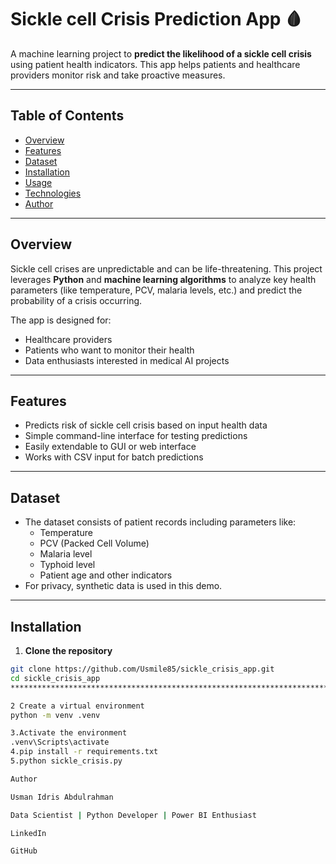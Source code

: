 # Sickle cell Crisis Prediction App 🩸

A machine learning project to **predict the likelihood of a sickle cell crisis** using patient health indicators. This app helps patients and healthcare providers monitor risk and take proactive measures.

---

## Table of Contents
- [Overview](#overview)
- [Features](#features)
- [Dataset](#dataset)
- [Installation](#installation)
- [Usage](#usage)
- [Technologies](#technologies)
- [Author](#author)

---

## Overview
Sickle cell crises are unpredictable and can be life-threatening. This project leverages **Python** and **machine learning algorithms** to analyze key health parameters (like temperature, PCV, malaria levels, etc.) and predict the probability of a crisis occurring.

The app is designed for:
- Healthcare providers
- Patients who want to monitor their health
- Data enthusiasts interested in medical AI projects

---

## Features
- Predicts risk of sickle cell crisis based on input health data
- Simple command-line interface for testing predictions
- Easily extendable to GUI or web interface
- Works with CSV input for batch predictions

---

## Dataset
- The dataset consists of patient records including parameters like:
  - Temperature
  - PCV (Packed Cell Volume)
  - Malaria level
  - Typhoid level
  - Patient age and other indicators
- For privacy, synthetic data is used in this demo.

---

## Installation

1. **Clone the repository**
```bash
git clone https://github.com/Usmile85/sickle_crisis_app.git
cd sickle_crisis_app
********************************************************************************************

2 Create a virtual environment
python -m venv .venv

3.Activate the environment
.venv\Scripts\activate
4.pip install -r requirements.txt
5.python sickle_crisis.py

Author

Usman Idris Abdulrahman

Data Scientist | Python Developer | Power BI Enthusiast

LinkedIn

GitHub
